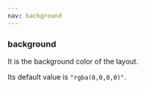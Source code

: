 ```yaml
---
nav: background
---
```


### background

It is the background color of the layout.

Its default value is `"rgba(0,0,0,0)"`.
